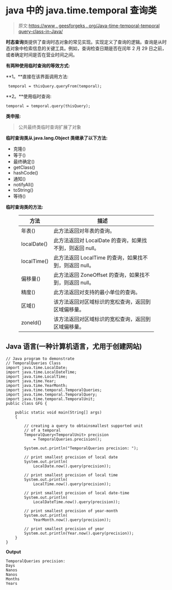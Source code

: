 # java 中的 java.time.temporal 查询类

> 原文:[https://www . geesforgeks . org/Java-time-temporal-temporal query-class-in-Java/](https://www.geeksforgeeks.org/java-time-temporal-temporalqueries-class-in-java/)

**时态查询**类提供了查询时态对象的常见实现。实现定义了查询的逻辑。查询是从时态对象中检索信息的关键工具。例如，查询检查日期是否在闰年 2 月 29 日之前，或者确定时间是否在营业时间之间。

**有两种使用临时查询的等效方式:**

**1。**直接在该界面调用方法:

```
 temporal = thisQuery.queryFrom(temporal);
```

**2。**使用临时查询:

```
temporal = temporal.query(thisQuery);
```

**类申报:**

> 公共最终类临时查询扩展了对象

**临时查询类从 java.lang.Object 类继承了以下方法:**

*   克隆()
*   等于()
*   最终确定()
*   getClass()
*   hashCode()
*   通知()
*   notifyAll()
*   toString()
*   等待()

**临时查询类的方法:**

<figure class="table">

| 方法 | 描述 |
| --- | --- |
| 年表() | 此方法返回对年表的查询。 |
| localDate() | 此方法返回对 LocalDate 的查询，如果找不到，则返回 null。 |
| localTime() | 此方法返回 LocalTime 的查询，如果找不到，则返回 null。 |
| 偏移量() | 此方法返回 ZoneOffset 的查询，如果找不到，则返回 null。 |
| 精度() | 此方法返回对支持的最小单位的查询。 |
| 区域() | 该方法返回对区域标识的宽松查询，返回到区域偏移量。 |
| zoneId() | 该方法返回对区域标识的宽松查询，返回到区域偏移量。 |

</figure>

## Java 语言(一种计算机语言，尤用于创建网站)

```
// Java program to demonstrate
// TemporalQueries Class
import java.time.LocalDate;
import java.time.LocalDateTime;
import java.time.LocalTime;
import java.time.Year;
import java.time.YearMonth;
import java.time.temporal.TemporalQueries;
import java.time.temporal.TemporalQuery;
import java.time.temporal.TemporalUnit;
public class GFG {

    public static void main(String[] args)
    {

        // creating a query to obtainsmallest supported unit
        // of a temporal
        TemporalQuery<TemporalUnit> precision
            = TemporalQueries.precision();

        System.out.println("TemporalQueries precision: ");

        // print smallest precision of local date
        System.out.println(
            LocalDate.now().query(precision));

        // print smallest precision of local time
        System.out.println(
            LocalTime.now().query(precision));

        // print smallest precision of local date-time
        System.out.println(
            LocalDateTime.now().query(precision));

        // print smallest precision of year-month
        System.out.println(
            YearMonth.now().query(precision));

        // print smallest precision of year
        System.out.println(Year.now().query(precision));
    }
}
```

**Output**

```
TemporalQueries precision: 
Days
Nanos
Nanos
Months
Years
```